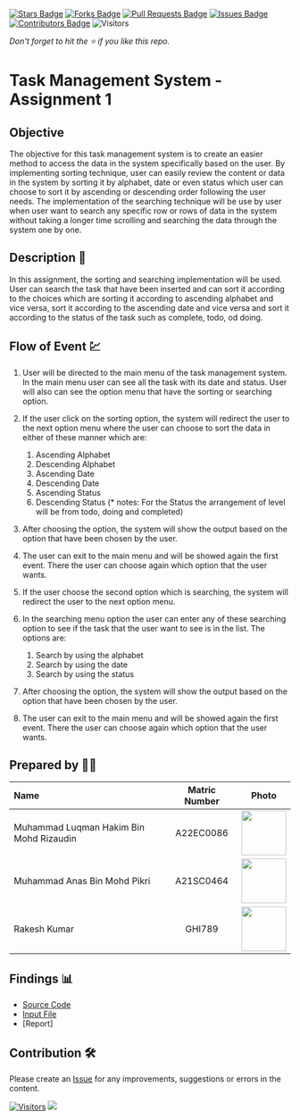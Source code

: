 [![Stars Badge](https://img.shields.io/github/stars/jjn7702/SECJ2013-DSA)](https://github.com/jjn7702/SECJ2013-DSA/Submission/Sample/stargazers)
[![Forks Badge](https://img.shields.io/github/forks/jjn7702/SECJ2013-DSA)](https://github.com/jjn7702/SECJ2013-DSA/Submission/Sample/network/members)
[![Pull Requests Badge](https://img.shields.io/github/issues-pr/jjn7702/SECJ2013-DSA)](https://github.com/jjn7702/SECJ2013-DSA/Submission/Sample/pulls)
[![Issues Badge](https://img.shields.io/github/issues/jjn7702/SECJ2013-DSA)](https://github.com/jjn7702/SECJ2013-DSA/Submission/Sample/issues)
[![Contributors Badge](https://img.shields.io/github/contributors/jjn7702/SECJ2013-DSA?color=2b9348)](https://github.com/jjn7702/SECJ2013-DSA/Submission/Sample/graphs/contributors)
![Visitors](https://api.visitorbadge.io/api/visitors?path=https%3A%2F%2Fgithub.com%2Fjjn7702%2FSECJ2013-DSA%2FSubmission%2FSample&labelColor=%23d9e3f0&countColor=%23697689&style=flat)

_Don't forget to hit the :star: if you like this repo._

# Task Management System - Assignment 1
## Objective
The objective for this task management system is to create an easier method to access the data in the system specifically based on the user. By implementing sorting technique, user can easily review the content or data in the system by sorting it by alphabet, date or even status which user can choose to sort it by ascending or descending order following the user needs. The implementation of the searching technique will be use by user when user want to search any specific row or rows of data in the system without taking a longer time scrolling and searching the data through the system one by one.

## Description 📝

In this assignment, the sorting and searching implementation will be used. User can search the task that have been inserted and can sort it according to the choices which are sorting it according to ascending alphabet and vice versa, sort it according to the ascending date and vice versa and sort it according to the status of the task such as complete, todo, od doing.

## Flow of Event 💹

1. User will be directed to the main menu of the task management system. In the main menu user can see all the task with its date and status. User will also can see the option menu that have the sorting or searching option.

2. If the user click on the sorting option, the system will redirect the user to the next option menu where the user can choose to sort the data in either of these manner which are:

    1. Ascending Alphabet
    2. Descending Alphabet
    3. Ascending Date
    4. Descending Date
    5. Ascending Status
    6. Descending Status
    (* notes: For the Status the arrangement of level will be from todo, doing and completed)

3. After choosing the option, the system will show the output based on the option that have been chosen by the user.

4. The user can exit to the main menu and will be showed again the first event. There the user can choose again which option that the user wants.

5. If the user choose the second option which is searching, the system will redirect the user to the next option menu.

6. In the searching menu option the user can enter any of these searching option to see if the task that the user want to see is in the list. The options are:
    1. Search by using the alphabet
    2. Search by using the date
    3. Search by using the status

7. After choosing the option, the system will show the output based on the option that have been chosen by the user.

8. The user can exit to the main menu and will be showed again the first event. There the user can choose again which option that the user wants.

## Prepared by 🧑‍💻

| Name             | Matric Number | Photo                                                         |
| :---------------- | :-------------: | :------------------------------------------------------------: |
| Muhammad Luqman Hakim Bin Mohd Rizaudin   | A22EC0086        | <a href="https://github.com/jjn7702/SECJ2013-DSA/blob/main/Submission/sec02/Tempest/img/luqman.jpg" title="luqman"><img src="https://github.com/jjn7702/SECJ2013-DSA/blob/main/Submission/sec02/Tempest/img/luqman.jpg" width=80px, height=80px>     |
| Muhammad Anas Bin Mohd Pikri      | A21SC0464        | <a href="https://avatars.githubusercontent.com/u/116987481?v=4" title="Icon by Trazobanana"><img src="https://avatars.githubusercontent.com/u/116987481?v=4" width=80px, height=80px>         |
| Rakesh Kumar       | GHI789        | <a href="https://www.freepik.com/icon/graduated_4537051" title="Icon by Trazobanana"><img src="../Images/boy_4537022.png" width=80px, height=80px>         |


## Findings 📊

- [Source Code](/source_code/assignment1.cpp)
- [Input File](/source_code/task.txt)
- [Report]

## Contribution 🛠️
Please create an [Issue](https://github.com/jjn7702/SECJ2013-DSA/Submission/Sample/issues) for any improvements, suggestions or errors in the content.

[![Visitors](https://api.visitorbadge.io/api/visitors?path=https%3A%2F%2Fgithub.com%2Fjjn7702&labelColor=%23697689&countColor=%23555555&style=plastic)](https://visitorbadge.io/status?path=https%3A%2F%2Fgithub.com%2Fjjn7702)
![](https://hit.yhype.me/github/profile?user_id=81284918)

